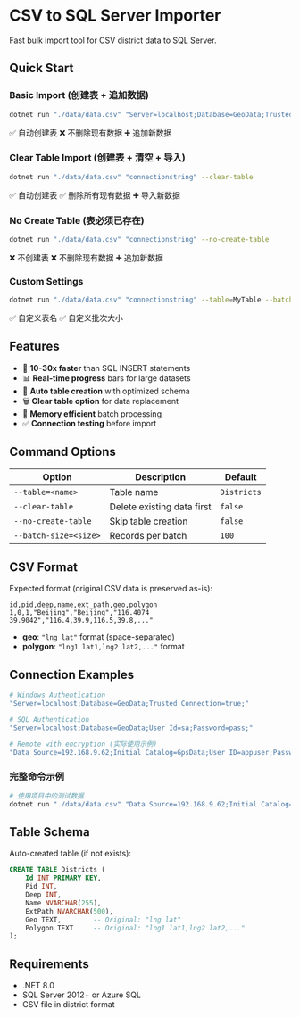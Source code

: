 # CSV to SQL Server Importer

Fast bulk import tool for CSV district data to SQL Server.

## Quick Start

### Basic Import (创建表 + 追加数据)
```bash
dotnet run "./data/data.csv" "Server=localhost;Database=GeoData;Trusted_Connection=true;"
```
✅ 自动创建表 ❌ 不删除现有数据 ➕ 追加新数据

### Clear Table Import (创建表 + 清空 + 导入)
```bash
dotnet run "./data/data.csv" "connectionstring" --clear-table
```
✅ 自动创建表 ✅ 删除所有现有数据 ➕ 导入新数据

### No Create Table (表必须已存在)
```bash
dotnet run "./data/data.csv" "connectionstring" --no-create-table
```
❌ 不创建表 ❌ 不删除现有数据 ➕ 追加新数据

### Custom Settings
```bash
dotnet run "./data/data.csv" "connectionstring" --table=MyTable --batch-size=500
```
✅ 自定义表名 ✅ 自定义批次大小

## Features

- 🚀 **10-30x faster** than SQL INSERT statements
- 📊 **Real-time progress** bars for large datasets  
- 🔧 **Auto table creation** with optimized schema
- 🗑️ **Clear table option** for data replacement
- 💾 **Memory efficient** batch processing
- ✅ **Connection testing** before import

## Command Options

| Option | Description | Default |
|--------|-------------|---------|
| `--table=<name>` | Table name | `Districts` |
| `--clear-table` | Delete existing data first | `false` |
| `--no-create-table` | Skip table creation | `false` |
| `--batch-size=<size>` | Records per batch | `100` |

## CSV Format

Expected format (original CSV data is preserved as-is):
```csv
id,pid,deep,name,ext_path,geo,polygon
1,0,1,"Beijing","Beijing","116.4074 39.9042","116.4,39.9,116.5,39.8,..."
```

- **geo**: `"lng lat"` format (space-separated)
- **polygon**: `"lng1 lat1,lng2 lat2,..."` format

## Connection Examples

```bash
# Windows Authentication
"Server=localhost;Database=GeoData;Trusted_Connection=true;"

# SQL Authentication  
"Server=localhost;Database=GeoData;User Id=sa;Password=pass;"

# Remote with encryption (实际使用示例)
"Data Source=192.168.9.62;Initial Catalog=GpsData;User ID=appuser;Password=TY5s2x9f4iK1lpYV;Encrypt=True;Trust Server Certificate=True;"
```

### 完整命令示例
```bash
# 使用项目中的测试数据
dotnet run "./data/data.csv" "Data Source=192.168.9.62;Initial Catalog=GpsData;User ID=appuser;Password=TY5s2x9f4iK1lpYV;Encrypt=True;Trust Server Certificate=True;" --clear-table
```

## Table Schema

Auto-created table (if not exists):
```sql
CREATE TABLE Districts (
    Id INT PRIMARY KEY,
    Pid INT,
    Deep INT, 
    Name NVARCHAR(255),
    ExtPath NVARCHAR(500),
    Geo TEXT,        -- Original: "lng lat"
    Polygon TEXT     -- Original: "lng1 lat1,lng2 lat2,..."
);
```

## Requirements

- .NET 8.0
- SQL Server 2012+ or Azure SQL
- CSV file in district format

